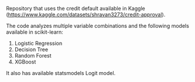 Repository that uses the credit default available in Kaggle (https://www.kaggle.com/datasets/shravan3273/credit-approval).

The code analyzes multiple variable combinations and the following models available in scikit-learn:
1. Logistic Regression
2. Decision Tree
3. Random Forest
4. XGBoost

It also has available statsmodels Logit model.
